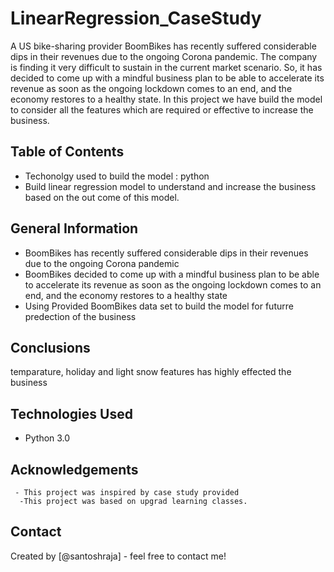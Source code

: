 # LinearRegression_CaseStudy
 A US bike-sharing provider BoomBikes has recently suffered considerable dips in their revenues due to the ongoing Corona pandemic. The company is finding it very difficult to sustain in the current market scenario. So, it   has decided to come up with a mindful business plan to be able to accelerate its revenue as soon as the ongoing lockdown comes to an end, and the economy restores to a healthy state.
 In this project we have build the model to consider all the features which are required or effective to increase the business.

## Table of Contents
- Techonolgy used to build the model : python
- Build linear regression model to understand and increase the business based on the out come of this model.

## General Information
  - BoomBikes has recently suffered considerable dips in their revenues due to the ongoing Corona pandemic
  - BoomBikes decided to come up with a mindful business plan to be able to accelerate its revenue as soon as the ongoing lockdown comes to an end, and the economy restores to a healthy state
  - Using Provided BoomBikes data set to build the model for futurre predection of the business
## Conclusions
   temparature, holiday and light snow features has highly effected the business

## Technologies Used
  - Python 3.0
## Acknowledgements  
     - This project was inspired by case study provided   
      -This project was based on upgrad learning classes.
## Contact
   Created by [@santoshraja] - feel free to contact me!
